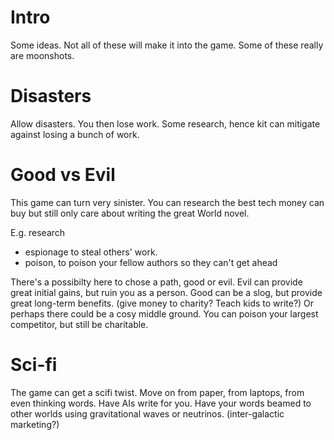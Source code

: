 # Intro

Some ideas. Not all of these will make it into the game. Some of these really are moonshots.

# Disasters

Allow disasters. You then lose work.
Some research, hence kit can mitigate against losing a bunch of work.

# Good vs Evil

This game can turn very sinister.
You can research the best tech money can buy but still only care about writing the great World novel.

E.g. research

- espionage to steal others' work.
- poison, to poison your fellow authors so they can't get ahead

There's a possibilty here to chose a path, good or evil.
Evil can provide great initial gains, but ruin you as a person.
Good can be a slog, but provide great long-term benefits. (give money to charity? Teach kids to write?)
Or perhaps there could be a cosy middle ground. You can poison your largest competitor, but still be charitable.

# Sci-fi

The game can get a scifi twist.
Move on from paper, from laptops, from even thinking words.
Have AIs write for you.
Have your words beamed to other worlds using gravitational waves or neutrinos.  (inter-galactic marketing?)